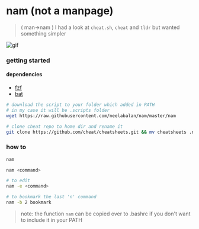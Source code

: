 # nam (not a manpage)
> ( man->nam )
> I had a look at `cheat.sh`, `cheat` and `tldr` but wanted something simpler

![gif](https://i.imgur.com/HLEOrpV.gif)

### getting started

#### dependencies
- [fzf](https://github.com/junegunn/fzf)
- [bat](https://github.com/sharkdp/bat)

```bash
# download the script to your folder which added in PATH
# in my case it will be .scripts folder
wget https://raw.githubusercontent.com/neelabalan/nam/master/nam

# clone cheat repo to home dir and rename it
git clone https://github.com/cheat/cheatsheets.git && mv cheatsheets .nam
```

### how to 

```bash
nam

nam <command>

# to edit
nam -e <command>

# to bookmark the last 'n' command
nam -b 2 bookmark
```

> note: the function `nam` can be copied over to .bashrc if you don't want to include it in your PATH

